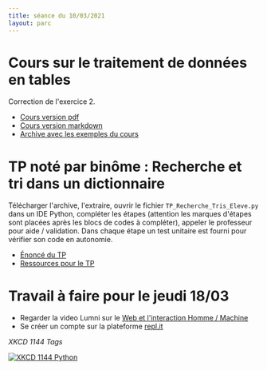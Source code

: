 ```yaml
---
title: séance du 10/03/2021
layout: parc
---
```



# Cours sur le traitement de données en tables

Correction de l'exercice 2.

* [Cours version pdf](../chapitre19/Cours/cours-tables-indexation-.pdf)
* [Cours version markdown](../chapitre19/Cours/cours-tables-indexation-git.md)
* [Archive avec les exemples du cours](../chapitre19/Cours/exemples_cours_tables.zip)

 
# TP noté par binôme : Recherche et tri dans un dictionnaire

Télécharger l'archive, l'extraire, ouvrir le fichier `TP_Recherche_Tris_Eleve.py` dans un IDE Python, compléter les étapes (attention les marques d'étapes sont placées après les blocs de codes à compléter), appeler le professeur pour aide / validation. Dans chaque étape un test unitaire est fourni pour vérifier son code en autonomie.

* [Énoncé du TP](../chapitre19/TP-Recherche-Tri/tp-recherche-tri-source.md)
* [Ressources pour le TP](../chapitre19/TP-Recherche-Tri/Ressources.zip)



# Travail à faire pour le jeudi 18/03

* Regarder la video Lumni sur  le [Web et l'interaction Homme / Machine](https://www.lumni.fr/video/notions-de-web-et-d-interface-homme-machine#containerType=folder&containerSlug=revisions-bac-numerique-et-sciences-informatiques-1) 
* Se créer un compte sur la plateforme [repl.it](https://repl.it/)


_XKCD 1144 Tags_

[![XKCD 1144 Python](https://imgs.xkcd.com/comics/tags.png )](https://www.explainxkcd.com/wiki/index.php/1144:_Tags)

